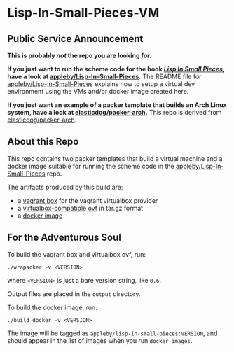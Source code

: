 # Lisp-In-Small-Pieces-VM

## Public Service Announcement

**This is probably _not_ the repo you are looking for.**

**If you just want to run the scheme code for the book [_Lisp In Small Pieces_][LiSP], have a look at [appleby/Lisp-In-Small-Pieces][appleby-LiSP].** The README file for [appleby/Lisp-In-Small-Pieces][appleby-LiSP] explains how to setup a virtual dev environment using the VMs and/or docker image created here.

**If you just want an example of a packer template that builds an Arch Linux system, have a look at [elasticdog/packer-arch][packer-arch].** This repo is derived from [elasticdog/packer-arch][packer-arch].


## About this Repo

This repo contains two packer templates that build a virtual machine and a docker image suitable for running the scheme code in the [appleby/Lisp-In-Small-Pieces][appleby-LiSP] repo.

The artifacts produced by this build are:

- a [vagrant box][appleby-vagrant-box] for the vagrant virtualbox provider
- a [virtualbox-compatible ovf][releases] in tar.gz format
- a [docker image][appleby-dockerhub]


## For the Adventurous Soul

To build the vagrant box and virtualbox ovf, run:

``` shell
./wrapacker -v <VERSION>
```

where `<VERSION>` is just a bare version string, like `0.6`.

Output files are placed in the `output` directory.

To build the docker image, run:

``` shell
./build_docker -v <VERSION>
```

The image will be tagged as `appleby/lisp-in-small-pieces:VERSION`, and should appear in the list of images when you run `docker images`.

[appleby-LiSP]: https://github.com/appleby/Lisp-In-Small-Pieces
[appleby-vagrant-box]: https://app.vagrantup.com/appleby/boxes/lisp-in-small-pieces-vm
[appleby-dockerhub]: https://hub.docker.com/r/appleby/lisp-in-small-pieces
[releases]: https://github.com/appleby/Lisp-In-Small-Pieces-VM/releases
[LiSP]: http://pagesperso-systeme.lip6.fr/Christian.Queinnec/WWW/LiSP.html
[packer-arch]: https://github.com/elasticdog/packer-arch
